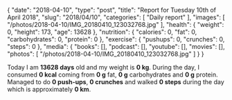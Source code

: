 {
    "date": "2018-04-10",
    "type": "post",
    "title": "Report for Tuesday 10th of April 2018",
    "slug": "2018\/04\/10",
    "categories": [
        "Daily report"
    ],
    "images": [
        "\/photos\/2018-04-10\/IMG_20180410_123032768.jpg"
    ],
    "health": {
        "weight": 0,
        "height": 173,
        "age": 13628
    },
    "nutrition": {
        "calories": 0,
        "fat": 0,
        "carbohydrates": 0,
        "protein": 0
    },
    "exercise": {
        "pushups": 0,
        "crunches": 0,
        "steps": 0
    },
    "media": {
        "books": [],
        "podcast": [],
        "youtube": [],
        "movies": [],
        "photos": [
            "\/photos\/2018-04-10\/IMG_20180410_123032768.jpg"
        ]
    }
}

Today I am <strong>13628 days</strong> old and my weight is <strong>0 kg</strong>. During the day, I consumed <strong>0 kcal</strong> coming from <strong>0 g</strong> fat, <strong>0 g</strong> carbohydrates and <strong>0 g</strong> protein. Managed to do <strong>0 push-ups</strong>, <strong>0 crunches</strong> and walked <strong>0 steps</strong> during the day which is approximately <strong>0 km</strong>.